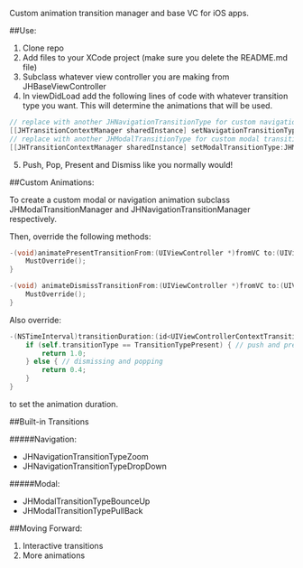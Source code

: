 

Custom animation transition manager and base VC for iOS apps. 

##Use:  

1. Clone repo
2. Add files to your XCode project (make sure you delete the README.md file)
3. Subclass whatever view controller you are making from JHBaseViewController
4. In viewDidLoad add the following lines of code with whatever transition type you want. This will determine the animations that will be used.
```objective-c
// replace with another JHNavigationTransitionType for custom navigation transition
[[JHTransitionContextManager sharedInstance] setNavigationTransitionType:JHNavigationTransitionTypeDefault];
// replace with another JHModalTransitionType for custom modal transition
[[JHTransitionContextManager sharedInstance] setModalTransitionType:JHModalTransitionTypeDefault];
```
5. Push, Pop, Present and Dismiss like you normally would!

##Custom Animations:

To create a custom modal or navigation animation subclass JHModalTransitionManager and JHNavigationTransitionManager respectively.  

Then, override the following methods:  

```objective-c
-(void)animatePresentTransitionFrom:(UIViewController *)fromVC to:(UIViewController *)toVC withTransitionContext:(id<UIViewControllerContextTransitioning>)transitionContext {
    MustOverride();
}

-(void) animateDismissTransitionFrom:(UIViewController *)fromVC to:(UIViewController *)toVC withTransitionContext:(id<UIViewControllerContextTransitioning>)transitionContext {
    MustOverride();
}
```

Also override:

```objective-c
-(NSTimeInterval)transitionDuration:(id<UIViewControllerContextTransitioning>)transitionContext {
    if (self.transitionType == TransitionTypePresent) { // push and present
        return 1.0;
    } else { // dismissing and popping
        return 0.4;
    }
}
```
to set the animation duration. 

##Built-in Transitions

#####Navigation:
+ JHNavigationTransitionTypeZoom
+ JHNavigationTransitionTypeDropDown

#####Modal:
+ JHModalTransitionTypeBounceUp
+ JHModalTransitionTypePullBack

##Moving Forward:  

1. Interactive transitions
2. More animations